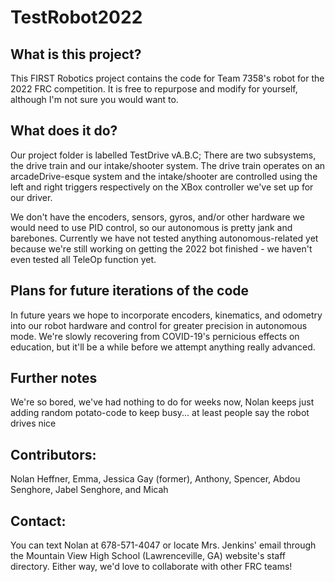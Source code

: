 # TestRobot2022

## What is this project?
This FIRST Robotics project contains the code for Team 7358's robot for the 2022 FRC competition. It is free to repurpose and modify for yourself, although I'm not sure you would want to.

## What does it do?
Our project folder is labelled TestDrive vA.B.C; There are two subsystems, the drive train and our intake/shooter system. The drive train operates on an arcadeDrive-esque system and the intake/shooter are controlled using the left and right triggers respectively on the XBox controller we've set up for our driver.

We don't have the encoders, sensors, gyros, and/or other hardware we would need to use PID control, so our autonomous is pretty jank and barebones. Currently we have not tested anything autonomous-related yet because we're still working on getting the 2022 bot finished - we haven't even tested all TeleOp function yet.

## Plans for future iterations of the code
In future years we hope to incorporate encoders, kinematics, and odometry into our robot hardware and control for greater precision in autonomous mode. We're slowly recovering from COVID-19's pernicious effects on education, but it'll be a while before we attempt anything really advanced.

## Further notes
We're so bored, we've had nothing to do for weeks now, Nolan keeps just adding random potato-code to keep busy... at least people say the robot drives nice

## Contributors:
Nolan Heffner, Emma, Jessica Gay (former), Anthony, Spencer, Abdou Senghore, Jabel Senghore, and Micah

## Contact:
You can text Nolan at 678-571-4047 or locate Mrs. Jenkins' email through the Mountain View High School (Lawrenceville, GA) website's staff directory.
Either way, we'd love to collaborate with other FRC teams!
